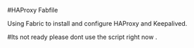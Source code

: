 #HAProxy Fabfile

Using Fabric to install and configure HAProxy and Keepalived.

#Its not ready please dont use the script right now .

